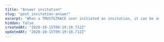 ```yaml
---
title: "Answer invitation"
slug: "post_invitation-answer"
excerpt: "When a TRUST&TRACE user initiated an invitation, it can be accepted using the answer invitation logic. Just pass an invitationId and the invitation object that you got from the inviter to the action call and TRUST&TRACE will handle the did exchange and will update the contact for you."
hidden: false
createdAt: "2020-10-15T09:19:18.712Z"
updatedAt: "2020-10-15T09:19:18.712Z"
---
```

